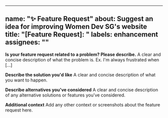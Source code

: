 <!--
⚠️ FOR CONTRIBUTORS: PLEASE READ BEFORE COMMENTING ⚠️

Thank you for your interest in contributing! Before you ask to be assigned, please understand our workflow:

1.  **Do not start work before being assigned.**
2.  **Wait for a maintainer to assign you.** A comment asking for the issue is not an assignment.
3.  **We reserve `women-devs-only` issues for women developers.** As our mission is to empower women in tech, we hold this space for them.

This process ensures fairness and helps us uphold our community's mission. Thank you for your understanding!
-->
---
name: "✨ Feature Request"
about: Suggest an idea for improving Women Dev SG's website
title: "[Feature Request]: "
labels: enhancement
assignees: ""
---

**Is your feature request related to a problem? Please describe.**
A clear and concise description of what the problem is. Ex. I'm always frustrated when [...]

**Describe the solution you'd like**
A clear and concise description of what you want to happen.

**Describe alternatives you've considered**
A clear and concise description of any alternative solutions or features you've considered.

**Additional context**
Add any other context or screenshots about the feature request here.
